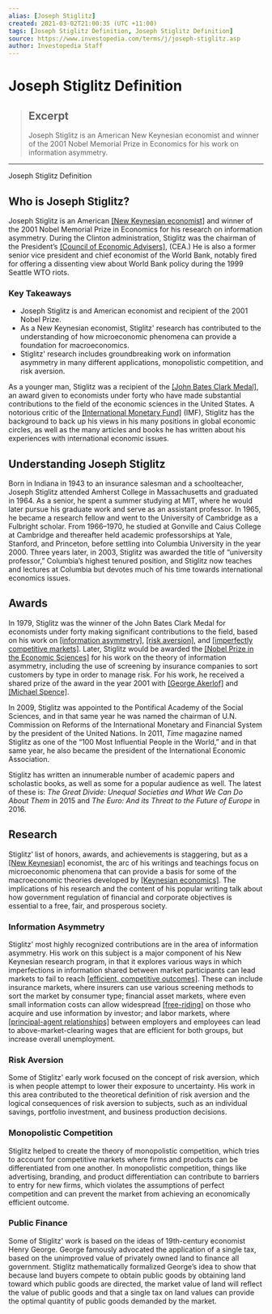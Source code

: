 ```yaml
---
alias: [Joseph Stiglitz]
created: 2021-03-02T21:00:35 (UTC +11:00)
tags: [Joseph Stiglitz Definition, Joseph Stiglitz Definition]
source: https://www.investopedia.com/terms/j/joseph-stiglitz.asp
author: Investopedia Staff
---
```


# Joseph Stiglitz Definition

> ## Excerpt
> Joseph Stiglitz is an American New Keynesian economist and winner of the 2001 Nobel Memorial Prize in Economics for his work on information asymmetry.

---

Joseph Stiglitz Definition
## Who is Joseph Stiglitz?

Joseph Stiglitz is an American [[New Keynesian economist]](https://www.investopedia.com/terms/n/new-keynesian-economics.asp) and winner of the 2001 Nobel Memorial Prize in Economics for his research on information asymmetry. During the Clinton administration, Stiglitz was the chairman of the President’s [[Council of Economic Advisers]](https://www.investopedia.com/terms/c/council_economic_advisors.asp), (CEA.) He is also a former senior vice president and chief economist of the World Bank, notably fired for offering a dissenting view about World Bank policy during the 1999 Seattle WTO riots.

### Key Takeaways

-   Joseph Stiglitz is and American economist and recipient of the 2001 Nobel Prize.
-   As a New Keynesian economist, Stiglitz' research has contributed to the understanding of how microeconomic phenomena can provide a foundation for macroeconomics.
-   Stiglitz' research includes groundbreaking work on information asymmetry in many different applications, monopolistic competition, and risk aversion.

As a younger man, Stiglitz was a recipient of the [[John Bates Clark Medal]](https://www.investopedia.com/terms/n/nobel-memorial-prize-in-economic-sciences.asp), an award given to economists under forty who have made substantial contributions to the field of the economic sciences in the United States. A notorious critic of the [[International Monetary Fund]](https://www.investopedia.com/terms/i/imf.asp) (IMF), Stiglitz has the background to back up his views in his many positions in global economic circles, as well as the many articles and books he has written about his experiences with international economic issues.

## Understanding Joseph Stiglitz

Born in Indiana in 1943 to an insurance salesman and a schoolteacher, Joseph Stiglitz attended Amherst College in Massachusetts and graduated in 1964. As a senior, he spent a summer studying at MIT, where he would later pursue his graduate work and serve as an assistant professor. In 1965, he became a research fellow and went to the University of Cambridge as a Fulbright scholar. From 1966–1970, he studied at Gonville and Caius College at Cambridge and thereafter held academic professorships at Yale, Stanford, and Princeton, before settling into Columbia University in the year 2000. Three years later, in 2003, Stiglitz was awarded the title of “university professor,” Columbia’s highest tenured position, and Stiglitz now teaches and lectures at Columbia but devotes much of his time towards international economics issues.

## Awards

In 1979, Stiglitz was the winner of the John Bates Clark Medal for economists under forty making significant contributions to the field, based on his work on [[information asymmetry]](https://www.investopedia.com/ask/answers/042415/what-theory-asymmetric-information-economics.asp), [[risk aversion]](https://www.investopedia.com/terms/r/riskaverse.asp), and [[imperfectly competitive markets]](https://www.investopedia.com/terms/m/monopolisticmarket.asp). Later, Stiglitz would be awarded the [[Nobel Prize in the Economic Sciences]](https://www.investopedia.com/terms/n/nobel-memorial-prize-in-economic-sciences.asp) for his work on the theory of information asymmetry, including the use of screening by insurance companies to sort customers by type in order to manage risk. For his work, he received a shared prize of the award in the year 2001 with [[George Akerlof]](https://www.investopedia.com/terms/g/george-a-akerlof.asp) and [[Michael Spence]](https://www.investopedia.com/terms/a/a-michael-spence.asp).

In 2009, Stiglitz was appointed to the Pontifical Academy of the Social Sciences, and in that same year he was named the chairman of U.N. Commission on Reforms of the International Monetary and Financial System by the president of the United Nations. In 2011, _Time_ magazine named Stiglitz as one of the “100 Most Influential People in the World,” and in that same year, he also became the president of the International Economic Association.

Stiglitz has written an innumerable number of academic papers and scholastic books, as well as some for a popular audience as well. The latest of these is: _The Great Divide: Unequal Societies and What We Can Do About Them_ in 2015 and _The Euro: And its Threat to the Future of Europe_ in 2016.

## Research

Stiglitz’ list of honors, awards, and achievements is staggering, but as a [[New Keynesian]](https://www.investopedia.com/terms/n/new-keynesian-economics.asp) economist, the arc of his writings and teachings focus on microeconomic phenomena that can provide a basis for some of the macroeconomic theories developed by [[Keynesian economics]](https://www.investopedia.com/terms/k/keynesianeconomics.asp). The implications of his research and the content of his popular writing talk about how government regulation of financial and corporate objectives is essential to a free, fair, and prosperous society.

### Information Asymmetry

Stiglitz' most highly recognized contributions are in the area of information asymmetry. His work on this subject is a major component of his New Keynesian research program, in that it explores various ways in which imperfections in information shared between market participants can lead markets to fail to reach [[efficient, competitive outcomes]](https://www.investopedia.com/terms/e/economic_efficiency.asp). These can include insurance markets, where insurers can use various screening methods to sort the market by consumer type; financial asset markets, where even small information costs can allow widespread [[free-riding]](https://www.investopedia.com/terms/f/free_rider_problem.asp) on those who acquire and use information by investor; and labor markets, where [[principal-agent relationships]](https://www.investopedia.com/terms/p/principal-agent-problem.asp) between employers and employees can lead to above-market-clearing wages that are efficient for both groups, but increase overall unemployment.

### Risk Aversion

Some of Stiglitz' early work focused on the concept of risk aversion, which is when people attempt to lower their exposure to uncertainty. His work in this area contributed to the theoretical definition of risk aversion and the logical consequences of risk aversion to subjects, such as an individual savings, portfolio investment, and business production decisions.

### Monopolistic Competition

Stiglitz helped to create the theory of monopolistic competition, which tries to account for competitive markets where firms and products can be differentiated from one another. In monopolistic competition, things like advertising, branding, and product differentiation can contribute to barriers to entry for new firms, which violates the assumptions of perfect competition and can prevent the market from achieving an economically efficient outcome. 

### Public Finance

Some of Stiglitz' work is based on the ideas of 19th-century economist Henry George. George famously advocated the application of a single tax, based on the unimproved value of privately owned land to finance all government. Stiglitz mathematically formalized George’s idea to show that because land buyers compete to obtain public goods by obtaining land toward which public goods are directed, the market value of land will reflect the value of public goods and that a single tax on land values can provide the optimal quantity of public goods demanded by the market.
